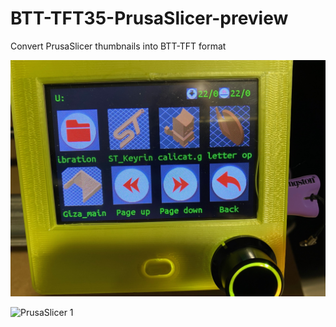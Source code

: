 # BTT-TFT35-PrusaSlicer-preview
Convert PrusaSlicer thumbnails into BTT-TFT format


![TFT](images/TFT35_preview_in_action.jpg)

![PrusaSlicer 1](../main/images/pursaslicer_enable_thumbnails.png)


